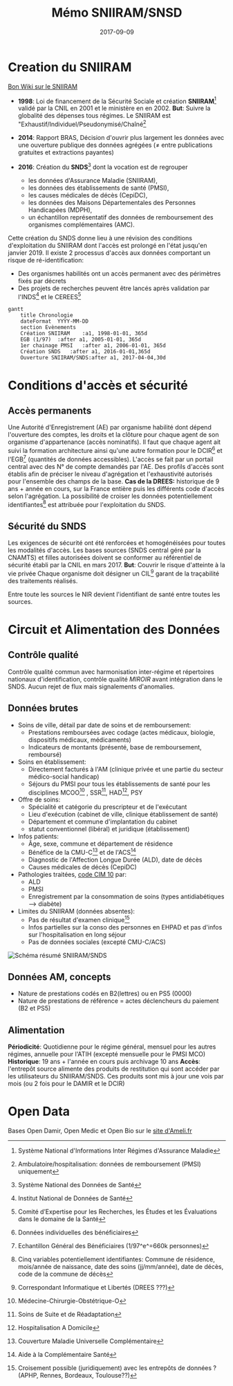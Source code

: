 ﻿---
layout: post
title: "Mémo SNIIRAM/SNSD"
date: 2017-09-09
---

# Creation du SNIIRAM

[Bon Wiki sur le SNIIRAM](http://open-data-assurance-maladie.ameli.fr/wiki-sniiram/index.php/)
+ **1998**: Loi de financement de la Sécurité Sociale et création **SNIIRAM**[^1] validé par la CNIL en 2001 et le ministère en en 2002. 
**But**: Suivre la globalité des dépenses tous régimes.
 Le SNIIRAM est "Exhaustif/Individuel/Pseudonymisé/Chaîné[^2]

+ **2014**: Rapport BRAS, Décision d'ouvrir plus largement les données avec une ouverture publique des données agrégées ($\neq$ entre publications gratuites et extractions payantes)

+ **2016**: Création du **SNDS**[^3] dont la vocation est de regrouper 
	* les données d'Assurance Maladie (SNIIRAM), 
	* les données des établissements de santé (PMSI), 
	* les causes médicales de décès (CepiDC), 
	* les données des Maisons Départementales des Personnes Handicapées (MDPH), 
	* un échantillon représentatif des données de remboursement des organismes complémentaires (AMC). 

Cette création du SNDS donne lieu à une révision des conditions d'exploitation du SNIIRAM dont l'accès est prolongé en l'état jusqu'en janvier 2019. Il existe 2 processus d'accès aux données comportant un risque de ré-identification: 
* Des organismes habilités ont un  accès permanent avec des périmètres fixés par décrets 
* Des projets de recherches peuvent être lancés après validation par l'INDS[^4] et le CEREES[^5]

``` mermaid
gantt
    title Chronologie
    dateFormat  YYYY-MM-DD
    section Evènements
    Création SNIIRAM	:a1, 1998-01-01, 365d
    EGB (1/97)	:after a1, 2005-01-01, 365d
    1er chainage PMSI	:after a1, 2006-01-01, 365d
    Création SNDS	:after a1, 2016-01-01,365d
    Ouverture SNIIRAM/SNDS:after a1, 2017-04-04,30d
```

# Conditions d'accès et sécurité
## Accès permanents
Une Autorité d'Enregistrement (AE) par organisme habilité dont dépend l'ouverture des comptes, les droits et la clôture pour chaque agent de son organisme d'appartenance (accès nominatifs). Il faut que chaque agent ait suivi la formation architecture ainsi qu'une autre formation pour le DCIR[^6] et l'EGB[^7] (quantités de données accessibles).
L'accès se fait par  un portail central avec des N° de compte demandés par l'AE. 
Des profils d'accès sont établis afin de préciser le niveau d'agrégation et l'exhaustivité autorisés pour l'ensemble des champs de la base.
**Cas de la DREES:** historique de 9 ans + année en cours, sur la France entière puis les différents code d'accès selon l'agrégation. La possibilité de croiser les données potentiellement identifiantes[^8] est attribuée pour l'exploitation du SNDS.

## Sécurité du SNDS
Les exigences de sécurité ont été renforcées et homogénéisées pour toutes les modalités d'accès. Les bases sources (SNDS central géré par la CNAMTS) et filles autorisées doivent se conformer au référentiel de sécurité établi par la CNIL en mars 2017. 
**But**: Couvrir le risque d'atteinte à la vie privée
Chaque organisme doit désigner un CIL[^9] garant de la traçabilité des traitements réalisés.

Entre toute les sources le NIR devient l'identifiant de santé entre toutes les sources. 

# Circuit et Alimentation des Données
## Contrôle qualité
Contrôle qualité commun avec harmonisation inter-régime et répertoires nationaux d'identification, contrôle qualité _MIROIR_ avant intégration dans le SNDS. Aucun rejet de flux mais signalements d'anomalies. 

## Données brutes

+ Soins de ville, détail par date de soins et de remboursement: 
	* Prestations remboursées avec codage (actes médicaux, biologie, dispositifs médicaux, médicaments)
	* Indicateurs de montants (présenté, base de remboursement, remboursé)
+ Soins en établissement: 
	* Directement facturés à l'AM (clinique privée et une partie du secteur médico-social handicap)
	* Séjours du PMSI pour tous les établissements de santé pour les disciplines MCOO[^10] , SSR[^11], HAD[^12], PSY
+ Offre de soins:
	* Spécialité et catégorie du prescripteur et de l'exécutant
	* Lieu d'exécution (cabinet de ville, clinique établissement de santé)
	* Département et commune d'implantation du cabinet 
	* statut conventionnel (libéral) et juridique (établissement) 
+ Infos patients:
	* Âge, sexe, commune et département de résidence
	* Bénéfice de la CMU-C[^13] et de l'ACS[^14]
	* Diagnostic de l'Affection Longue Durée (ALD), date de décès
	* Causes médicales de décès (CepiDC)
+ Pathologies traitées, [code CIM 10](http://www.who.int/classifications/icd/en/) par:
	* ALD
	* PMSI
	* Enregistrement par la consommation de soins (types antidiabétiques --> diabète)
+ Limites du SNIIRAM (données absentes):
	* Pas de résultat d'examen clinique[^15]
	*  Infos partielles sur la conso des personnes en EHPAD et pas d'infos sur l'hospitalisation en long séjour
	* Pas de données sociales (excepté CMU-C/ACS)


![Schéma résumé SNIIRAM/SNDS](https://github.com/strayMat/strayMat.github.io/blob/master/_posts/images/portail%20sniiram_snds.png)

## Données AM,  concepts

+ Nature de prestations codés en B2(lettres) ou en PS5 (0000)
+ Nature de prestations de référence = actes déclencheurs du paiement (B2 et PS5)

## Alimentation
**Périodicité**: Quotidienne pour le régime général, mensuel pour les autres régimes, annuelle pour l'ATIH (excepté mensuelle pour le PMSI MCO) 
**Historique**: 19 ans + l'année en cours puis archivage 10 ans
**Accès**:  l'entrepôt source alimente des produits de restitution qui sont accéder par les utilisateurs du SNIIRAM/SNDS. Ces produits sont mis à jour une vois par mois (ou 2 fois pour le DAMIR et le DCIR)

# Open Data
Bases Open Damir, Open Medic et Open Bio sur le [site d'Ameli.fr](http://open-data-assurance-maladie.ameli.fr/index.php)


[^1]: Système National d'Informations Inter Régimes d'Assurance Maladie
[^2]:  Ambulatoire/hospitalisation: données de remboursement (PMSI) uniquement
[^3]: Système National des Données de Santé
[^4]: Institut National de Données de Santé
[^5]: Comité d’Expertise pour les Recherches, les Études et les Évaluations dans le domaine de la Santé
[^6]: Données individuelles des bénéficiaires
[^7]: Echantillon Général des Bénéficiaires (1/97^e^=660k personnes)
[^8]: Cinq variables potentiellement identifiantes:
 Commune de résidence, mois/année de naissance, date des soins (jj/mm/année), date de décès, code de la commune de décès
 [^9]: Correspondant Informatique et Libertés (DREES ???)
 [^10]: Médecine-Chirurgie-Obstétrique-O
 [^11]: Soins de Suite et de Réadaptation
 [^12]: Hospitalisation A Domicile
 [^13]: Couverture Maladie Universelle Complémentaire
 [^14]: Aide à la Complémentaire Santé
 [^15]: Croisement possible (juridiquement) avec les entrepôts de données ? (APHP, Rennes, Bordeaux, Toulouse??)
